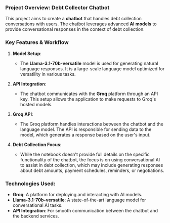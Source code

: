 ### Project Overview: Debt Collector Chatbot

This project aims to create a **chatbot** that handles debt collection conversations with users. The chatbot leverages advanced **AI models** to provide conversational responses in the context of debt collection.

###  Key Features & Workflow

1. **Model Setup**:

   * The **Llama-3.1-70b-versatile** model is used for generating natural language responses. It is a large-scale language model optimized for versatility in various tasks.

2. **API Integration**:

   * The chatbot communicates with the **Groq** platform through an API key. This setup allows the application to make requests to Groq's hosted models.

3. **Groq API**:

   * The Groq platform handles interactions between the chatbot and the language model. The API is responsible for sending data to the model, which generates a response based on the user's input.

4. **Debt Collection Focus**:

   * While the notebook doesn't provide full details on the specific functionality of the chatbot, the focus is on using conversational AI to assist in debt collection, which may include generating responses about debt amounts, payment schedules, reminders, or negotiations.

###  Technologies Used:

* **Groq**: A platform for deploying and interacting with AI models.
* **Llama-3.1-70b-versatile**: A state-of-the-art language model for conversational AI tasks.
* **API Integration**: For smooth communication between the chatbot and the backend services.
